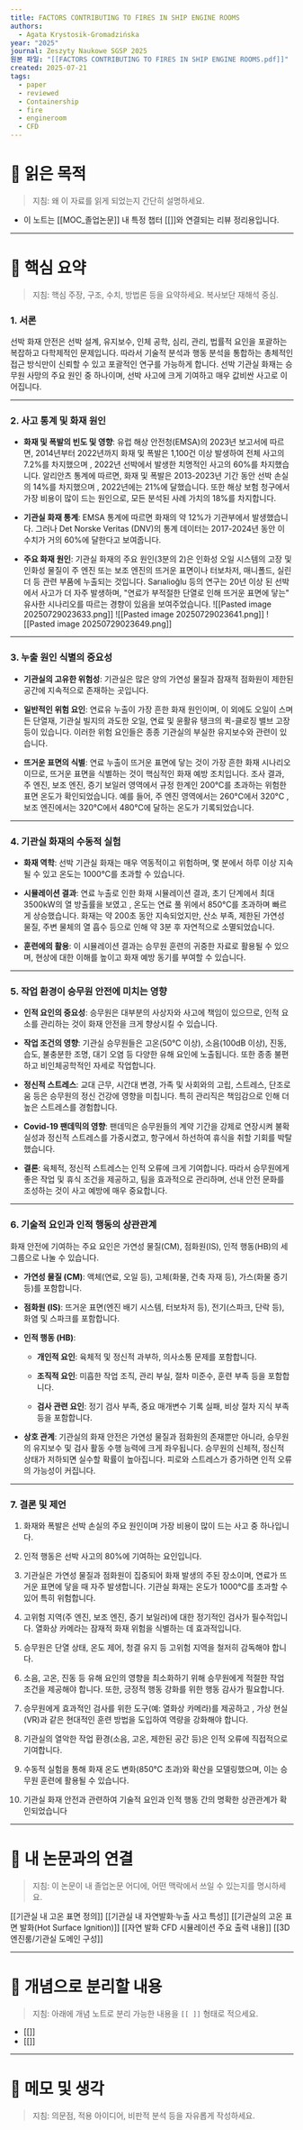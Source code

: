 ```yaml
---
title: FACTORS CONTRIBUTING TO FIRES IN SHIP ENGINE ROOMS
authors:
  - Agata Krystosik-Gromadzińska
year: "2025"
journal: Zeszyty Naukowe SGSP 2025
원본 파일: "[[FACTORS CONTRIBUTING TO FIRES IN SHIP ENGINE ROOMS.pdf]]"
created: 2025-07-21
tags:
  - paper
  - reviewed
  - Containership
  - fire
  - engineroom
  - CFD
---
```

# 🎯 읽은 목적  
> 지침: 왜 이 자료를 읽게 되었는지 간단히 설명하세요.

- 이 노트는 [[MOC_졸업논문]] 내 특정 챕터 [[]]와 연결되는 리뷰 정리용입니다.  
---

# 🧩 핵심 요약  
> 지침: 핵심 주장, 구조, 수치, 방법론 등을 요약하세요. 복사보단 재해석 중심.

### 1. 서론

선박 화재 안전은 선박 설계, 유지보수, 인체 공학, 심리, 관리, 법률적 요인을 포괄하는 복잡하고 다학제적인 문제입니다. 따라서 기술적 분석과 행동 분석을 통합하는 총체적인 접근 방식만이 신뢰할 수 있고 포괄적인 연구를 가능하게 합니다. 선박 기관실 화재는 승무원 사망의 주요 원인 중 하나이며, 선박 사고에 크게 기여하고 매우 값비싼 사고로 이어집니다.

---

### 2. 사고 통계 및 화재 원인

- **화재 및 폭발의 빈도 및 영향**: 유럽 해상 안전청(EMSA)의 2023년 보고서에 따르면, 2014년부터 2022년까지 화재 및 폭발은 1,100건 이상 발생하여 전체 사고의 7.2%를 차지했으며 , 2022년 선박에서 발생한 치명적인 사고의 60%를 차지했습니다. 알리안츠 통계에 따르면, 화재 및 폭발은 2013-2023년 기간 동안 선박 손실의 14%를 차지했으며 , 2022년에는 21%에 달했습니다. 또한 해상 보험 청구에서 가장 비용이 많이 드는 원인으로, 모든 분석된 사례 가치의 18%를 차지합니다.
    
- **기관실 화재 통계**: EMSA 통계에 따르면 화재의 약 12%가 기관부에서 발생했습니다. 그러나 Det Norske Veritas (DNV)의 통계 데이터는 2017-2024년 동안 이 수치가 거의 60%에 달한다고 보여줍니다.
    
- **주요 화재 원인**: 기관실 화재의 주요 원인(3분의 2)은 인화성 오일 시스템의 고장 및 인화성 물질이 주 엔진 또는 보조 엔진의 뜨거운 표면이나 터보차저, 매니폴드, 실린더 등 관련 부품에 누출되는 것입니다. Sarıalioğlu 등의 연구는 20년 이상 된 선박에서 사고가 더 자주 발생하며, "연료가 부적절한 단열로 인해 뜨거운 표면에 닿는" 유사한 시나리오를 따르는 경향이 있음을 보여주었습니다.
    ![[Pasted image 20250729023633.png]]
    ![[Pasted image 20250729023641.png]]
    ![[Pasted image 20250729023649.png]]
    

---

### 3. 누출 원인 식별의 중요성

- **기관실의 고유한 위험성**: 기관실은 많은 양의 가연성 물질과 잠재적 점화원이 제한된 공간에 지속적으로 존재하는 곳입니다.
    
- **일반적인 위험 요인**: 연료유 누출이 가장 흔한 화재 원인이며, 이 외에도 오일이 스며든 단열재, 기관실 빌지의 과도한 오일, 연료 및 윤활유 탱크의 퀵-클로징 밸브 고장 등이 있습니다. 이러한 위험 요인들은 종종 기관실의 부실한 유지보수와 관련이 있습니다.
    
- **뜨거운 표면의 식별**: 연료 누출이 뜨거운 표면에 닿는 것이 가장 흔한 화재 시나리오이므로, 뜨거운 표면을 식별하는 것이 핵심적인 화재 예방 조치입니다. 조사 결과, 주 엔진, 보조 엔진, 증기 보일러 영역에서 규정 한계인 200°C를 초과하는 위험한 표면 온도가 확인되었습니다. 예를 들어, 주 엔진 영역에서는 260°C에서 320°C , 보조 엔진에서는 320°C에서 480°C에 달하는 온도가 기록되었습니다.
    

---

### 4. 기관실 화재의 수동적 실험

- **화재 역학**: 선박 기관실 화재는 매우 역동적이고 위험하며, 몇 분에서 하루 이상 지속될 수 있고 온도는 1000°C를 초과할 수 있습니다.
    
- **시뮬레이션 결과**: 연료 누출로 인한 화재 시뮬레이션 결과, 초기 단계에서 최대 3500kW의 열 방출률을 보였고 , 온도는 연료 풀 위에서 850°C를 초과하며 빠르게 상승했습니다. 화재는 약 200초 동안 지속되었지만, 산소 부족, 제한된 가연성 물질, 주변 물체의 열 흡수 등으로 인해 약 3분 후 자연적으로 소멸되었습니다.
    
- **훈련에의 활용**: 이 시뮬레이션 결과는 승무원 훈련의 귀중한 자료로 활용될 수 있으며, 현상에 대한 이해를 높이고 화재 예방 동기를 부여할 수 있습니다.
    

---

### 5. 작업 환경이 승무원 안전에 미치는 영향

- **인적 요인의 중요성**: 승무원은 대부분의 사상자와 사고에 책임이 있으므로, 인적 요소를 관리하는 것이 화재 안전을 크게 향상시킬 수 있습니다.
    
- **작업 조건의 영향**: 기관실 승무원들은 고온(50°C 이상), 소음(100dB 이상), 진동, 습도, 불충분한 조명, 대기 오염 등 다양한 유해 요인에 노출됩니다. 또한 종종 불편하고 비인체공학적인 자세로 작업합니다.
    
- **정신적 스트레스**: 교대 근무, 시간대 변경, 가족 및 사회와의 고립, 스트레스, 단조로움 등은 승무원의 정신 건강에 영향을 미칩니다. 특히 관리직은 책임감으로 인해 더 높은 스트레스를 경험합니다.
    
- **Covid-19 팬데믹의 영향**: 팬데믹은 승무원들의 계약 기간을 강제로 연장시켜 불확실성과 정신적 스트레스를 가중시켰고, 항구에서 하선하여 휴식을 취할 기회를 박탈했습니다.
    
- **결론**: 육체적, 정신적 스트레스는 인적 오류에 크게 기여합니다. 따라서 승무원에게 좋은 작업 및 휴식 조건을 제공하고, 팀을 효과적으로 관리하며, 선내 안전 문화를 조성하는 것이 사고 예방에 매우 중요합니다.
    

---

### 6. 기술적 요인과 인적 행동의 상관관계

화재 안전에 기여하는 주요 요인은 가연성 물질(CM), 점화원(IS), 인적 행동(HB)의 세 그룹으로 나눌 수 있습니다.

- **가연성 물질 (CM)**: 액체(연료, 오일 등), 고체(화물, 건축 자재 등), 가스(화물 증기 등)를 포함합니다.
    
- **점화원 (IS)**: 뜨거운 표면(엔진 배기 시스템, 터보차저 등), 전기(스파크, 단락 등), 화염 및 스파크를 포함합니다.
    
- **인적 행동 (HB)**:
    
    - **개인적 요인**: 육체적 및 정신적 과부하, 의사소통 문제를 포함합니다.
        
    - **조직적 요인**: 미흡한 작업 조직, 관리 부실, 절차 미준수, 훈련 부족 등을 포함합니다.
        
    - **검사 관련 요인**: 정기 검사 부족, 중요 매개변수 기록 실패, 비상 절차 지식 부족 등을 포함합니다.
        
- **상호 관계**: 기관실의 화재 안전은 가연성 물질과 점화원의 존재뿐만 아니라, 승무원의 유지보수 및 검사 활동 수행 능력에 크게 좌우됩니다. 승무원의 신체적, 정신적 상태가 저하되면 실수할 확률이 높아집니다. 피로와 스트레스가 증가하면 인적 오류의 가능성이 커집니다.
    

---

### 7. 결론 및 제언

1. 화재와 폭발은 선박 손실의 주요 원인이며 가장 비용이 많이 드는 사고 중 하나입니다.
    
2. 인적 행동은 선박 사고의 80%에 기여하는 요인입니다.
    
3. 기관실은 가연성 물질과 점화원이 집중되어 화재 발생의 주된 장소이며, 연료가 뜨거운 표면에 닿을 때 자주 발생합니다. 기관실 화재는 온도가 1000°C를 초과할 수 있어 특히 위험합니다.
    
4. 고위험 지역(주 엔진, 보조 엔진, 증기 보일러)에 대한 정기적인 검사가 필수적입니다. 열화상 카메라는 잠재적 화재 위험을 식별하는 데 효과적입니다.
    
5. 승무원은 단열 상태, 온도 제어, 청결 유지 등 고위험 지역을 철저히 감독해야 합니다.
    
6. 소음, 고온, 진동 등 유해 요인의 영향을 최소화하기 위해 승무원에게 적절한 작업 조건을 제공해야 합니다. 또한, 긍정적 행동 강화를 위한 행동 감사가 필요합니다.
    
7. 승무원에게 효과적인 검사를 위한 도구(예: 열화상 카메라)를 제공하고 , 가상 현실(VR)과 같은 현대적인 훈련 방법을 도입하여 역량을 강화해야 합니다.
    
8. 기관실의 열악한 작업 환경(소음, 고온, 제한된 공간 등)은 인적 오류에 직접적으로 기여합니다.
    
9. 수동적 실험을 통해 화재 온도 변화(850°C 초과)와 확산을 모델링했으며, 이는 승무원 훈련에 활용될 수 있습니다.
    
10. 기관실 화재 안전과 관련하여 기술적 요인과 인적 행동 간의 명확한 상관관계가 확인되었습니다








---

# 🧠 내 논문과의 연결  
> 지침: 이 논문이 내 졸업논문 어디에, 어떤 맥락에서 쓰일 수 있는지를 명시하세요.

[[기관실 내 고온 표면 정의]]
[[기관실 내 자연발화·누출 사고 특성]]
[[기관실의 고온 표면 발화(Hot Surface Ignition)]]
[[자연 발화 CFD 시뮬레이션 주요 출력 내용]]
[[3D 엔진룸/기관실 도메인 구성]]



---

# 🧩 개념으로 분리할 내용  
> 지침: 아래에 개념 노트로 분리 가능한 내용을 `[[ ]]` 형태로 적으세요.

- [[]]
- [[]]

---

# 💬 메모 및 생각  
> 지침: 의문점, 적용 아이디어, 비판적 분석 등을 자유롭게 작성하세요.
